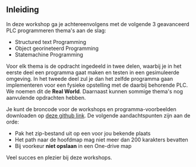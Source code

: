 ## Inleiding
In deze workshop ga je achtereenvolgens met de volgende 3 geavanceerd PLC programmeren thema's aan de slag:
* Structured text Programming 
* Object georineteerd Programming
* Statemachine Programming

Voor elk thema is de opdracht ingedeeld in twee delen, waarbij je in het eerste deel een programma gaat maken en testen in een gesimuleerde omgeving. In het tweede deel zul je dan het zelfde programma gaan implementeren voor een fysieke opstelling met de daarbij behorende PLC. We noemen dit de **Real World**. Daarnaast kunnen sommige thema's nog aanvulende opdrachten hebben.

Je kunt de broncode voor de workshops en programma-voorbeelden downloaden op [deze github link](https://github.com/AvansMechatronica/Codesys_IAP).
De volgende aandachtspunten zijn aan de orde:
* Pak het zip-bestand uit op een voor jou bekende plaats
* Het path naar de hoofdmap mag niet meer dan 200 karakters bevatten
* Bij voorkeur **niet opslaan** in een One-drive map

Veel succes en plezier bij deze workshops.